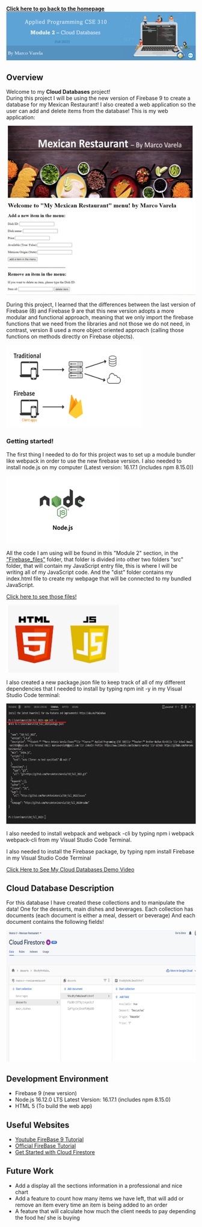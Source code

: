**[Click here to go back to the homepage](https://github.com/MarcoAntonioVarela/310_fall_2022)**
![Banner Module 1](../Images/Module1_Banner.png) 
## Overview
Welcome to my <b>Cloud Databases</b> project!\
During this project I will be using the new version of Firebase 9 to create a database for my Mexican Restaurant! 
I also created a web application so the user can add and delete items from the database!
This is my web application:



<img src="../Images/mexican_web.jpg" width="600" height="450" />

During this project, I learned that the differences between the last version of Firebase (8) and Firebase 9 are that this new version adopts a more modular and functional approach, meaning that we only import the firebase functions that we need from the libraries and not those we do not need, in contrast, version 8 used a more object oriented approach (calling those functions on methods directly on Firebase objects).

<img src="../Images/module2_1.png" width="360" height="220" />

### Getting started!

The first thing I needed to do for this project was to set up a module bundler like webpack in order to use the new firebase version.
I also needed to install node.js on my computer (Latest version: 16.17.1 (includes npm 8.15.0))

<img src="../Images/module2_2.png" width="300" height="180" />

All the code I am using will be found in this "Module 2" section, in the ["Firebase_files"](https://github.com/MarcoAntonioVarela/310_fall_2022/tree/main/Module%202/Firebase_files) folder, that folder is divided into other two folders "src" folder, that will contain my JavaScript entry file, this is where I will be writing all of my JavaScript code.
And the "dist" folder contains my index.html file to create my webpage that will be connected to my bundled JavaScript. 

[Click here to see those files!](https://github.com/MarcoAntonioVarela/310_fall_2022/tree/main/Module%202/Firebase_files)


<img src="../Images/module2_3.png" width="300" height="180" />

I also created a new package.json file to keep track of all of my different dependencies that I needed to install by typing npm init -y in my Visual Studio Code terminal:

<img src="../Images/module2_4.jpg" width="850" height="320" />

I also needed to install webpack and webpack -cli by typing npm i webpack webpack-cli from my Visual Studio Code Terminal.

I also needed to install the Firebase package, by typing npm install Firebase in my Visual Studio Code Terminal


[Click Here to See My Cloud Databases Demo Video](https://www.youtube.com/watch?v=XFnW0BWkE94)

## Cloud Database Description

For this database I have created these collections and  to manipulate the data! 
One for the desserts, main dishes and beverages.
Each collection has documents (each document is either a meal, dessert or beverage)
And each document contains the following fields!
 
<img src="../Images/collections.png" width="700" height="350" />

## Development Environment

* Firebase 9 (new version)
* Node.js 16.12.0 LTS Latest Version: 16.17.1 (includes npm 8.15.0)
* HTML 5 (To build the web app)

## Useful Websites


* [Youtube FireBase 9 Tutorial](https://www.youtube.com/watch?v=9zdvmgGsww0&list=PL4cUxeGkcC9jERUGvbudErNCeSZHWUVlb)
* [Official FireBase Tutorial](https://firebase.google.com/docs/firestore)
* [Get Started with Cloud Firestore](https://firebase.google.com/docs/firestore/quickstart)

## Future Work

* Add a display all the sections information in a professional and nice chart
* Add a feature to count how many items we have left, that will add or remove an item every time an item is being added to an order
* A feature that will calculate how much the client needs to pay depending the food he/ she is buying


